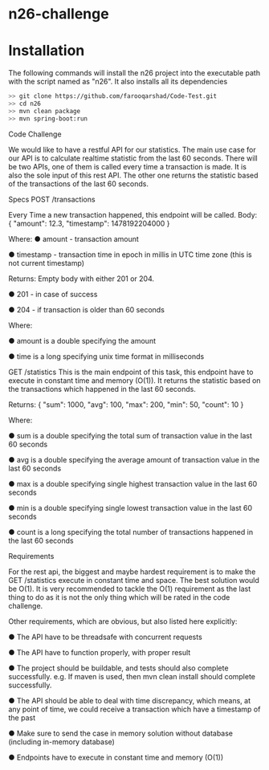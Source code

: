 # n26-challenge

 Installation
============
The following commands will install the n26 project into the executable
path with the script named as "n26". It also installs all its dependencies

```bash
>> git clone https://github.com/farooqarshad/Code-Test.git
>> cd n26
>> mvn clean package
>> mvn spring-boot:run
```



Code Challenge

We would like to have a restful API for our statistics. The main use case for our API is to
calculate realtime statistic from the last 60 seconds. There will be two APIs, one of them is
called every time a transaction is made. It is also the sole input of this rest API. The other one
returns the statistic based of the transactions of the last 60 seconds.

Specs
POST /transactions

Every Time a new transaction happened, this endpoint will be called.
Body: { "amount": 12.3, "timestamp": 1478192204000 }

Where:
● amount - transaction amount

● timestamp - transaction time in epoch in millis in UTC time zone (this is not current timestamp)


Returns: Empty body with either 201 or 204.

● 201 - in case of success

● 204 - if transaction is older than 60 seconds

Where:

● amount is a double specifying the amount

● time is a long specifying unix time format in milliseconds

GET /statistics
This is the main endpoint of this task, this endpoint have to execute in constant time and
memory (O(1)). It returns the statistic based on the transactions which happened in the last 60
seconds.

Returns: { "sum": 1000, "avg": 100, "max": 200, "min": 50, "count": 10 }

Where:


● sum is a double specifying the total sum of transaction value in the last 60 seconds

● avg is a double specifying the average amount of transaction value in the last 60 seconds

● max is a double specifying single highest transaction value in the last 60 seconds

● min is a double specifying single lowest transaction value in the last 60 seconds

● count is a long specifying the total number of transactions happened in the last 60 seconds


Requirements

For the rest api, the biggest and maybe hardest requirement is to make the GET /statistics
execute in constant time and space. The best solution would be O(1). It is very recommended to
tackle the O(1) requirement as the last thing to do as it is not the only thing which will be rated in
the code challenge.

Other requirements, which are obvious, but also listed here explicitly:

● The API have to be threadsafe with concurrent requests

● The API have to function properly, with proper result

● The project should be buildable, and tests should also complete successfully. e.g. If maven is used, then mvn clean install should complete successfully.

● The API should be able to deal with time discrepancy, which means, at any point of time, we could receive a transaction which have a timestamp of the past

● Make sure to send the case in memory solution without database (including in-memory database)

● Endpoints have to execute in constant time and memory (O(1))
